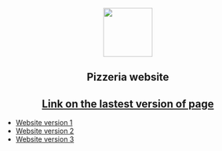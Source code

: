 <p align="center"><img src="https://avatanplus.com/files/resources/original/5d5155a97b06d16c85b69e20.png" width="100"></p>
<h2 align="center">Pizzeria website</h2>
<h2 align="center"><a href="https://kkouly.github.io/JS-Pizzeria/Pizza-v-3/Frontend/www/index.html">Link on the lastest version of page</a></h2>  	

- [Website version 1](https://kkouly.github.io/JS-Pizzeria/Pizza-v-1)
- [Website version 2](https://kkouly.github.io/JS-Pizzeria/Pizza-v-2)
- [Website version 3](https://kkouly.github.io/JS-Pizzeria/Pizza-v-3)
